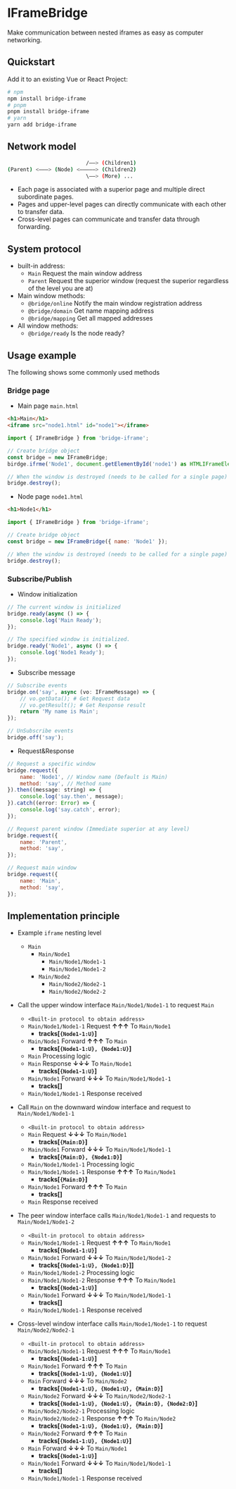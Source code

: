 # IFrameBridge

Make communication between nested iframes as easy as computer networking.

## Quickstart

Add it to an existing Vue or React Project:

```bash
# npm
npm install bridge-iframe
# pnpm
pnpm install bridge-iframe
# yarn
yarn add bridge-iframe
```

## Network model

```bash
                         /——> (Children1)
(Parent) <———> (Node) <—————> (Children2)
                         \——> (More) ...
```

- Each page is associated with a superior page and multiple direct subordinate pages.
- Pages and upper-level pages can directly communicate with each other to transfer data.
- Cross-level pages can communicate and transfer data through forwarding.

## System protocol

- built-in address:
    - `Main` Request the main window address
    - `Parent` Request the superior window (request the superior regardless of the level you are at)
- Main window methods:
    - `@bridge/online` Notify the main window registration address
    - `@bridge/domain` Get name mapping address
    - `@bridge/mapping` Get all mapped addresses
- All window methods:
    - `@bridge/ready` Is the node ready?

## Usage example

The following shows some commonly used methods

### Bridge page

- Main page `main.html`

```html
<h1>Main</h1>
<iframe src="node1.html" id="node1"></iframe>
```

```javascript
import { IFrameBridge } from 'bridge-iframe';

// Create bridge object
const bridge = new IFrameBridge;
birdge.ifrme('Node1', document.getElementById('node1') as HTMLIFrameElement);

// When the window is destroyed (needs to be called for a single page)
bridge.destroy();
```

- Node page `node1.html`

```html
<h1>Node1</h1>
```

```javascript
import { IFrameBridge } from 'bridge-iframe';

// Create bridge object
const bridge = new IFrameBridge({ name: 'Node1' });

// When the window is destroyed (needs to be called for a single page)
bridge.destroy();
```

### Subscribe/Publish

- Window initialization

```javascript
// The current window is initialized
bridge.ready(async () => {
    console.log('Main Ready');
});

// The specified window is initialized.
bridge.ready('Node1', async () => {
    console.log('Node1 Ready');
});
```

- Subscribe message

```javascript
// Subscribe events
bridge.on('say', async (vo: IFrameMessage) => {
    // vo.getData(); # Get Request data
    // vo.getResult(); # Get Response result
    return 'My name is Main';
});

// UnSubscribe events
bridge.off('say');
```

- Request&Response

```javascript
// Request a specific window
bridge.request({
    name: 'Node1', // Window name (Default is Main)
    method: 'say', // Method name
}).then((message: string) => {
    console.log('say.then', message);
}).catch((error: Error) => {
    console.log('say.catch', error);
});

// Request parent window (Immediate superior at any level)
bridge.request({
    name: 'Parent',
    method: 'say',
});

// Request main window
bridge.request({
    name: 'Main',
    method: 'say',
});
```

## Implementation principle

- Example `iframe` nesting level
    - `Main`
        - `Main/Node1`
            - `Main/Node1/Node1-1`
            - `Main/Node1/Node1-2`
        - `Main/Node2`
            - `Main/Node2/Node2-1`
            - `Main/Node2/Node2-2`

- Call the upper window interface `Main/Node1/Node1-1` to request `Main`
    - `<Built-in protocol to obtain address>`
    - `Main/Node1/Node1-1` Request **↑↑↑** To `Main/Node1`
        - **tracks[`{Node1-1:U}`]**
    - `Main/Node1` Forward **↑↑↑** To `Main`
        - **tracks[`{Node1-1:U}, {Node1:U}`]**
    - `Main` Processing logic
    - `Main` Response **↓↓↓** To `Main/Node1`
        - **tracks[`{Node1-1:U}`]**
    - `Main/Node1` Forward **↓↓↓** To `Main/Node1/Node1-1`
        - **tracks[]**
    - `Main/Node1/Node1-1` Response received

- Call `Main` on the downward window interface and request to `Main/Node1/Node1-1`
    - `<Built-in protocol to obtain address>`
    - `Main` Request **↓↓↓** To `Main/Node1`
        - **tracks[`{Main:D}`]**
    - `Main/Node1` Forward **↓↓↓** To `Main/Node1/Node1-1`
        - **tracks[`{Main:D}, {Node1:D}`]**
    - `Main/Node1/Node1-1` Processing logic
    - `Main/Node1/Node1-1` Response **↑↑↑** To `Main/Node1`
        - **tracks[`{Main:D}`]**
    - `Main/Node1` Forward **↑↑↑** To `Main`
        - **tracks[]**
    - `Main` Response received

- The peer window interface calls `Main/Node1/Node1-1` and requests to `Main/Node1/Node1-2`
    - `<Built-in protocol to obtain address>`
    - `Main/Node1/Node1-1` Request **↑↑↑** To `Main/Node1`
        - **tracks[`{Node1-1:U}`]**
    - `Main/Node1` Forward **↓↓↓** To `Main/Node1/Node1-2`
        - **tracks[`{Node1-1:U}, {Node1:D}`]]**
    - `Main/Node1/Node1-2` Processing logic
    - `Main/Node1/Node1-2` Response **↑↑↑** To `Main/Node1`
        - **tracks[`{Node1-1:U}`]**
    - `Main/Node1` Forward **↓↓↓** To `Main/Node1/Node1-1`
        - **tracks[]**
    - `Main/Node1/Node1-1` Response received

- Cross-level window interface calls `Main/Node1/Node1-1` to request `Main/Node2/Node2-1`
    - `<Built-in protocol to obtain address>`
    - `Main/Node1/Node1-1` Request **↑↑↑** To `Main/Node1`
        - **tracks[`{Node1-1:U}`]**
    - `Main/Node1` Forward **↑↑↑** To `Main`
        - **tracks[`{Node1-1:U}, {Node1:U}`]**
    - `Main` Forward **↓↓↓** To `Main/Node2`
        - **tracks[`{Node1-1:U}, {Node1:U}, {Main:D}`]**
    - `Main/Node2` Forward **↓↓↓** To `Main/Node2/Node2-1`
        - **tracks[`{Node1-1:U}, {Node1:U}, {Main:D}, {Node2:D}`]**
    - `Main/Node2/Node2-1` Processing logic
    - `Main/Node2/Node2-1` Response **↑↑↑** To `Main/Node2`
        - **tracks[`{Node1-1:U}, {Node1:U}, {Main:D}`]**
    - `Main/Node2` Forward **↑↑↑** To `Main`
        - **tracks[`{Node1-1:U}, {Node1:U}`]**
    - `Main` Forward **↓↓↓** To `Main/Node1`
        - **tracks[`{Node1-1:U}`]**
    - `Main/Node1` Forward **↓↓↓** To `Main/Node1/Node1-1`
        - **tracks[]**
    - `Main/Node1/Node1-1` Response received
